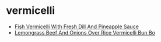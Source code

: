 # vermicelli

 * [Fish Vermicelli With Fresh Dill And Pineapple Sauce](index/f/fish-vermicelli-with-fresh-dill-and-pineapple-sauce-239756.json)
 * [Lemongrass Beef And Onions Over Rice Vermicelli Bun Bo](index/l/lemongrass-beef-and-onions-over-rice-vermicelli-bun-bo.json)
